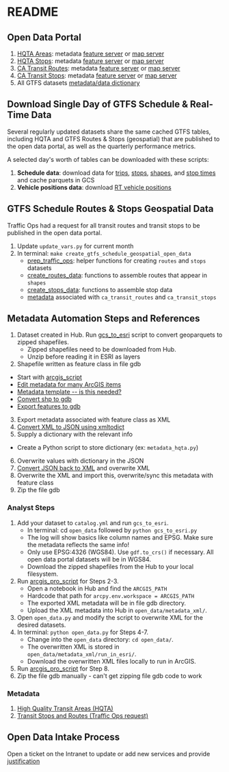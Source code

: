 # README

## Open Data Portal
1. [HQTA Areas](https://gis.data.ca.gov/datasets/863e61eacbf3463ab239beb3cee4a2c3_0): metadata   [feature server](https://gisdata.dot.ca.gov/arcgis/rest/services/CHrailroad/CA_HQ_Transit_Areas/FeatureServer) or [map server](https://gisdata.dot.ca.gov/arcgis/rest/services/CHrailroad/CA_HQ_Transit_Areas/MapServer)
1. [HQTA Stops](https://gis.data.ca.gov/datasets/f6c30480f0e84be699383192c099a6a4_0): metadata [feature server](https://gisdata.dot.ca.gov/arcgis/rest/services/CHrailroad/CA_HQ_Transit_Stops/FeatureServer) or [map server](https://gisdata.dot.ca.gov/arcgis/rest/services/CHrailroad/CA_HQ_Transit_Stops/MapServer)
1. [CA Transit Routes](https://gis.data.ca.gov/datasets/dd7cb74665a14859a59b8c31d3bc5a3e_0): metadata [feature server](https://gisdata.dot.ca.gov/arcgis/rest/services/CHrailroad/CA_Transit_Routes/FeatureServer) or [map server](https://gisdata.dot.ca.gov/arcgis/rest/services/CHrailroad/CA_Transit_Routes/MapServer)
1. [CA Transit Stops](https://gis.data.ca.gov/datasets/900992cc94ab49dbbb906d8f147c2a72_0): metadata [feature server](https://gisdata.dot.ca.gov/arcgis/rest/services/CHrailroad/CA_Transit_Stops/FeatureServer) or [map server](https://gisdata.dot.ca.gov/arcgis/rest/services/CHrailroad/CA_Transit_Stops/MapServer)
1. All GTFS datasets [metadata/data dictionary](https://data.ca.gov/dataset/cal-itp-gtfs-ingest-pipeline-dataset/resource/e26bf6ee-419d-4a95-8e4c-e2b13d5de793)

## Download Single Day of GTFS Schedule & Real-Time Data
Several regularly updated datasets share the same cached GTFS tables, including HQTA and GTFS Routes & Stops (geospatial) that are published to the open data portal, as well as the quarterly performance metrics.

A selected day's worth of tables can be downloaded with these scripts:

1. **Schedule data**: download data for [trips](./download_trips.py), [stops](./download_stops.py), [shapes](./download_shapes.py), and [stop times](./download_stop_times.py) and cache parquets in GCS
1. **Vehicle positions data**: download [RT vehicle positions](./download_vehicle_positions.py)


## GTFS Schedule Routes & Stops Geospatial Data

Traffic Ops had a request for all transit routes and transit stops to be published in the open data portal. 

1. Update `update_vars.py` for current month
1. In terminal: `make create_gtfs_schedule_geospatial_open_data`
   * [prep_traffic_ops](./prep_traffic_ops.py): helper functions for creating `routes` and `stops` datasets
   * [create_routes_data](./create_routes_data.py): functions to assemble routes that appear in `shapes`
   * [create_stops_data](./create_stops_data.py): functions to assemble stop data
   * [metadata](./traffic_ops.py) associated with `ca_transit_routes` and `ca_transit_stops`


## Metadata Automation Steps and References

1. Dataset created in Hub. Run [gcs_to_esri](./gcs_to_esri.py) script to convert geoparquets to zipped shapefiles.
    * Zipped shapefiles need to be downloaded from Hub.
    * Unzip before reading it in ESRI as layers
2. Shapefile written as feature class in file gdb
* Start with [arcgis_script](./arcgis_pro_script.py)
* [Edit metadata for many ArcGIS items](https://desktop.arcgis.com/en/arcmap/latest/manage-data/metadata/editing-metadata-for-many-arcgis-items.htm)
* [Metadata template -- is this needed?](https://desktop.arcgis.com/en/arcmap/latest/manage-data/metadata/creating-a-metadata-template.htm)
* [Convert shp to gdb](https://gis.stackexchange.com/questions/269701/copying-multiple-shp-files-to-a-file-geodatabase)
* [Export features to gdb](https://gis.stackexchange.com/questions/366054/export-features-to-geodatabase-created-in-same-python-script)
3. Export metadata associated with feature class as XML
4. [Convert XML to JSON using xmltodict](https://stackoverflow.com/questions/48821725/xml-parsers-expat-expaterror-not-well-formed-invalid-token)
5. Supply a dictionary with the relevant info 
* Create a Python script to store dictionary (ex: `metadata_hqta.py`)
6. Overwrite values with dictionary in the JSON 
7. [Convert JSON back to XML](https://gis.stackexchange.com/questions/202978/converting-xml-dict-xml-using-python) and overwrite XML
8. Overwrite the XML and import this, overwrite/sync this metadata with feature class
9. Zip the file gdb

### Analyst Steps
1. Add your dataset to `catalog.yml` and run `gcs_to_esri`.
    * In terminal: cd `open_data` followed by `python gcs_to_esri.py` 
    * The log will show basics like column names and EPSG. Make sure the metadata reflects the same info!
    * Only use EPSG:4326 (WGS84). Use `gdf.to_crs()` if necessary. All open data portal datasets will be in WGS84.
    * Download the zipped shapefiles from the Hub to your local filesystem.
1. Run [arcgis_pro_script](./arcgis_pro_script.py) for Steps 2-3.
    * Open a notebook in Hub and find the `ARCGIS_PATH`
    * Hardcode that path for `arcpy.env.workspace = ARCGIS_PATH`
    * The exported XML metadata will be in file gdb directory.
    * Upload the XML metadata into Hub in `open_data/metadata_xml/`.
1. Open `open_data.py` and modify the script to overwrite XML for the desired datasets.
1. In terminal: `python open_data.py` for Steps 4-7.
    * Change into the `open_data` directory: `cd open_data/`.
    * The overwritten XML is stored in `open_data/metadata_xml/run_in_esri/`.
    * Download the overwritten XML files locally to run in ArcGIS.
1. Run [arcgis_pro_script](./arcgis_pro_script.py) for Step 8.
1. Zip the file gdb manually - can't get zipping file gdb code to work

### Metadata
1. [High Quality Transit Areas (HQTA)](./metadata_hqta.py)
1. [Transit Stops and Routes (Traffic Ops request)](./metadata_traffic_ops.py)

## Open Data Intake Process
Open a ticket on the Intranet to update or add new services and provide [justification](./intake_justification.md)
